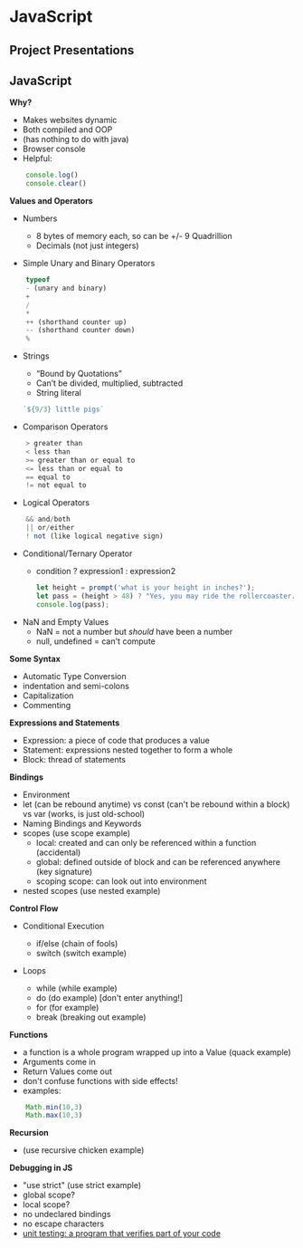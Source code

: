 # JavaScript

## Project Presentations

## JavaScript

**Why?**

- Makes websites dynamic
- Both compiled and OOP
- (has nothing to do with java)
- Browser console
- Helpful:
```javascript
	console.log()
	console.clear()
```

**Values and Operators**

- Numbers
	- 8 bytes of memory each, so can be +/- 9 Quadrillion
	- Decimals (not just integers)

- Simple Unary and Binary Operators

```javascript
	typeof
	- (unary and binary)
	+
	/
	*
	++ (shorthand counter up)
	-- (shorthand counter down)
	%
```
- Strings
	- “Bound by Quotations”
	- Can’t be divided, multiplied, subtracted
	- String literal

	```javascript
	`${9/3} little pigs`
	```
- Comparison Operators

```javascript
	> greater than
	< less than
	>= greater than or equal to
	<= less than or equal to
	== equal to
	!= not equal to
```
- Logical Operators

```javascript
	&& and/both
	|| or/either
	! not (like logical negative sign)
```
- Conditional/Ternary Operator
	 - condition ? expression1 : expression2

		```javascript
		let height = prompt('what is your height in inches?');
		let pass = (height > 48) ? "Yes, you may ride the rollercoaster." : "Sorry, you may not ride the rollercoaster.";
		console.log(pass);
		```
- NaN and Empty Values
	- NaN = not a number but *should* have been a number
	- null, undefined = can't compute

**Some Syntax**

- Automatic Type Conversion
- indentation and semi-colons
- Capitalization
- Commenting

**Expressions and Statements**
- Expression: a piece of code that produces a value
- Statement: expressions nested together to form a whole
- Block: thread of statements

**Bindings**

- Environment
- let (can be rebound anytime) vs const (can't be rebound within a block) vs var (works, is just old-school)
- Naming Bindings and Keywords
- scopes (use scope example)
	- local: created and can only be referenced within a function (accidental)
	- global: defined outside of block and can be referenced anywhere (key signature)
	- scoping scope: can look out into environment
- nested scopes (use nested example)

**Control Flow**

- Conditional Execution
	- if/else (chain of fools)
	- switch (switch example)

- Loops
	- while (while example)
	- do (do example) [don't enter anything!]
	- for (for example)
	- break (breaking out example)

**Functions**
- a function is a whole program wrapped up into a Value (quack example)
- Arguments come in
- Return Values come out
- don't confuse functions with side effects!
- examples:

```javascript
	Math.min(10,3)
	Math.max(10,3)
```

**Recursion**
- (use recursive chicken example)

**Debugging in JS**

- "use strict" (use strict example)
- global scope?
- local scope?
- no undeclared bindings
- no escape characters
- [unit testing: a program that verifies part of your code](https://www.smashingmagazine.com/2012/06/introduction-to-javascript-unit-testing/)
